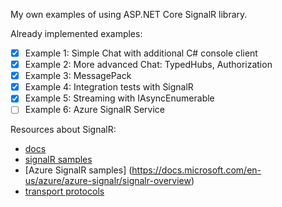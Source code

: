 My own examples of using ASP.NET Core SignalR library.

Already implemented examples:
- [x] Example 1: Simple Chat with additional C# console client
- [X] Example 2: More advanced Chat: TypedHubs, Authorization
- [X] Example 3: MessagePack
- [X] Example 4: Integration tests with SignalR
- [x] Example 5: Streaming with IAsyncEnumerable
- [ ] Example 6: Azure SignalR Service

Resources about SignalR:
- [docs](https://docs.microsoft.com/en-us/aspnet/core/signalr/introduction?view=aspnetcore-2.2)
- [signalR samples](https://github.com/aspnet/SignalR-samples)
- [Azure SignalR samples] (https://docs.microsoft.com/en-us/azure/azure-signalr/signalr-overview)
- [transport protocols](https://github.com/aspnet/SignalR/blob/release/2.2/specs/TransportProtocols.md)